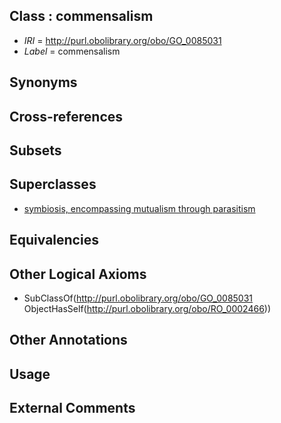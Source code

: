 
## Class : commensalism

 * *IRI* = http://purl.obolibrary.org/obo/GO_0085031
 * *Label* = commensalism

## Synonyms


## Cross-references


## Subsets


## Superclasses

 * [symbiosis, encompassing mutualism through parasitism](../../GO/03/GO_0044403.md)

## Equivalencies


## Other Logical Axioms

 * SubClassOf(<http://purl.obolibrary.org/obo/GO_0085031> ObjectHasSelf(<http://purl.obolibrary.org/obo/RO_0002466>))

## Other Annotations


## Usage


## External Comments

